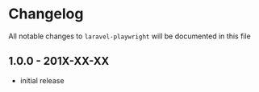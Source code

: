 # Changelog

All notable changes to `laravel-playwright` will be documented in this file

## 1.0.0 - 201X-XX-XX

- initial release
